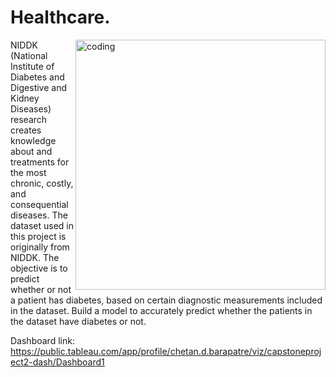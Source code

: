 # Healthcare.



<img align="right" alt="coding" width="400" src="https://mir-s3-cdn-cf.behance.net/project_modules/disp/8b1ff273013043.5bfbd9beefa90.gif">

NIDDK (National Institute of Diabetes and Digestive and Kidney Diseases) research creates knowledge about and treatments for the most chronic, costly, and consequential diseases.
The dataset used in this project is originally from NIDDK. The objective is to predict whether or not a patient has diabetes, based on certain diagnostic measurements included in the dataset.
Build a model to accurately predict whether the patients in the dataset have diabetes or not.

Dashboard link: https://public.tableau.com/app/profile/chetan.d.barapatre/viz/capstoneproject2-dash/Dashboard1
